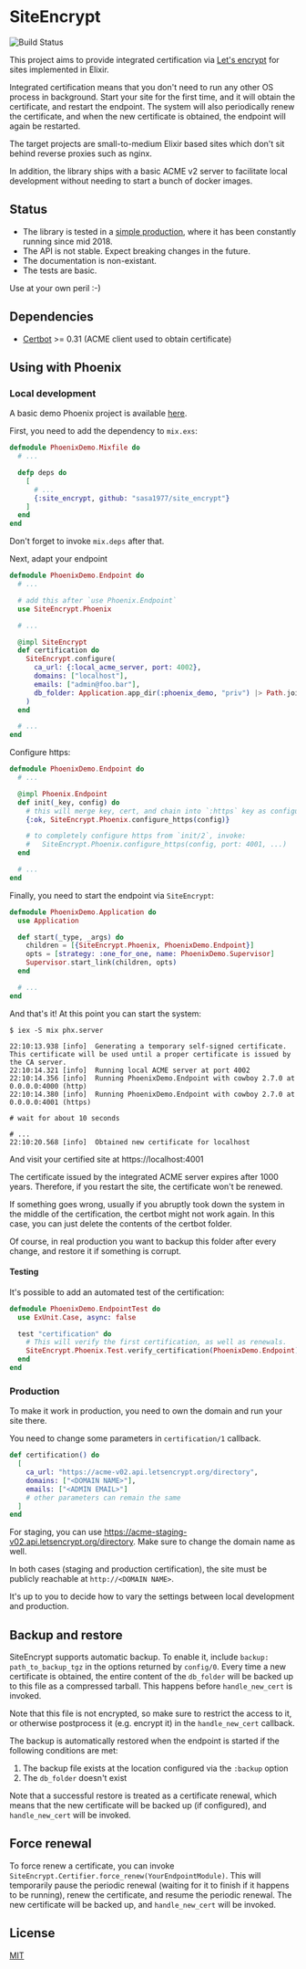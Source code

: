 # SiteEncrypt

![Build Status](https://github.com/sasa1977/site_encrypt/workflows/site_encrypt/badge.svg)

This project aims to provide integrated certification via [Let's encrypt](https://letsencrypt.org/) for sites implemented in Elixir.

Integrated certification means that you don't need to run any other OS process in background. Start your site for the first time, and it will obtain the certificate, and restart the endpoint. The system will also periodically renew the certificate, and when the new certificate is obtained, the endpoint will again be restarted.

The target projects are small-to-medium Elixir based sites which don't sit behind reverse proxies such as nginx.

In addition, the library ships with a basic ACME v2 server to facilitate local development without needing to start a bunch of docker images.

## Status

- The library is tested in a [simple production](https://www.theerlangelist.com), where it has been constantly running since mid 2018.
- The API is not stable. Expect breaking changes in the future.
- The documentation is non-existant.
- The tests are basic.

Use at your own peril :-)

## Dependencies

- [Certbot](https://certbot.eff.org/) >= 0.31 (ACME client used to obtain certificate)

## Using with Phoenix

### Local development

A basic demo Phoenix project is available [here](./demos/phoenix).

First, you need to add the dependency to `mix.exs`:

```elixir
defmodule PhoenixDemo.Mixfile do
  # ...

  defp deps do
    [
      # ...
      {:site_encrypt, github: "sasa1977/site_encrypt"}
    ]
  end
end
```

Don't forget to invoke `mix.deps` after that.

Next, adapt your endpoint

```elixir
defmodule PhoenixDemo.Endpoint do
  # ...

  # add this after `use Phoenix.Endpoint`
  use SiteEncrypt.Phoenix

  # ...

  @impl SiteEncrypt
  def certification do
    SiteEncrypt.configure(
      ca_url: {:local_acme_server, port: 4002},
      domains: ["localhost"],
      emails: ["admin@foo.bar"],
      db_folder: Application.app_dir(:phoenix_demo, "priv") |> Path.join("db"),
    )
  end

  # ...
end
```

Configure https:

```elixir
defmodule PhoenixDemo.Endpoint do
  # ...

  @impl Phoenix.Endpoint
  def init(_key, config) do
    # this will merge key, cert, and chain into `:https` key as configured in config.exs
    {:ok, SiteEncrypt.Phoenix.configure_https(config)}

    # to completely configure https from `init/2`, invoke:
    #   SiteEncrypt.Phoenix.configure_https(config, port: 4001, ...)
  end

  # ...
end
```

Finally, you need to start the endpoint via `SiteEncrypt`:

```elixir
defmodule PhoenixDemo.Application do
  use Application

  def start(_type, _args) do
    children = [{SiteEncrypt.Phoenix, PhoenixDemo.Endpoint}]
    opts = [strategy: :one_for_one, name: PhoenixDemo.Supervisor]
    Supervisor.start_link(children, opts)
  end

  # ...
end
```

And that's it! At this point you can start the system:

```
$ iex -S mix phx.server

22:10:13.938 [info]  Generating a temporary self-signed certificate. This certificate will be used until a proper certificate is issued by the CA server.
22:10:14.321 [info]  Running local ACME server at port 4002
22:10:14.356 [info]  Running PhoenixDemo.Endpoint with cowboy 2.7.0 at 0.0.0.0:4000 (http)
22:10:14.380 [info]  Running PhoenixDemo.Endpoint with cowboy 2.7.0 at 0.0.0.0:4001 (https)

# wait for about 10 seconds

# ...
22:10:20.568 [info]  Obtained new certificate for localhost
```

And visit your certified site at https://localhost:4001

The certificate issued by the integrated ACME server expires after 1000 years. Therefore, if you restart the site, the certificate won't be renewed.

If something goes wrong, usually if you abruptly took down the system in the middle of the certification, the certbot might not work again. In this case, you can just delete the contents of the certbot folder.

Of course, in real production you want to backup this folder after every change, and restore it if something is corrupt.

#### Testing

It's possible to add an automated test of the certification:

```elixir
defmodule PhoenixDemo.EndpointTest do
  use ExUnit.Case, async: false

  test "certification" do
    # This will verify the first certification, as well as renewals.
    SiteEncrypt.Phoenix.Test.verify_certification(PhoenixDemo.Endpoint)
  end
end

```

### Production

To make it work in production, you need to own the domain and run your site there.

You need to change some parameters in `certification/1` callback.

```elixir
def certification() do
  [
    ca_url: "https://acme-v02.api.letsencrypt.org/directory",
    domains: ["<DOMAIN NAME>"],
    emails: ["<ADMIN EMAIL>"]
    # other parameters can remain the same
  ]
end
```

For staging, you can use https://acme-staging-v02.api.letsencrypt.org/directory. Make sure to change the domain name as well.

In both cases (staging and production certification), the site must be publicly reachable at `http://<DOMAIN NAME>`.

It's up to you to decide how to vary the settings between local development and production.

## Backup and restore

SiteEncrypt supports automatic backup. To enable it, include `backup: path_to_backup_tgz` in the options returned by `config/0`. Every time a new certificate is obtained, the entire content of the `db_folder` will be backed up to this file as a compressed tarball. This happens before `handle_new_cert` is invoked.

Note that this file is not encrypted, so make sure to restrict the access to it, or otherwise postprocess it (e.g. encrypt it) in the `handle_new_cert` callback.

The backup is automatically restored when the endpoint is started if the following conditions are met:

1. The backup file exists at the location configured via the `:backup` option
2. The `db_folder` doesn't exist

Note that a successful restore is treated as a certificate renewal, which means that the new certificate will be backed up (if configured), and `handle_new_cert` will be invoked.

## Force renewal

To force renew a certificate, you can invoke `SiteEncrypt.Certifier.force_renew(YourEndpointModule)`. This will temporarily pause the periodic renewal (waiting for it to finish if it happens to be running), renew the certificate, and resume the periodic renewal. The new certificate will be backed up, and `handle_new_cert` will be invoked.

## License

[MIT](./LICENSE)
